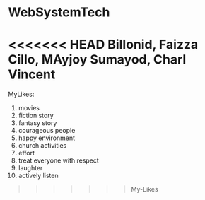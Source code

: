 # WebSystemTech

<<<<<<< HEAD
Billonid, Faizza
Cillo, MAyjoy 
Sumayod, Charl Vincent
=======
MyLikes:

1. movies
2. fiction story
3. fantasy story
4. courageous people
5. happy environment
6. church activities 
7. effort
8. treat everyone with respect
9. laughter
10. actively listen
>>>>>>> My-Likes
